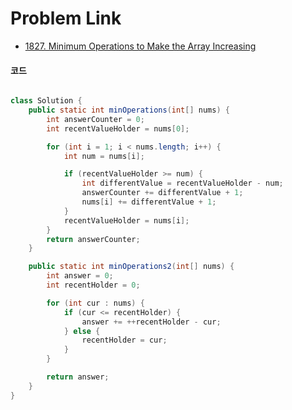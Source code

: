 # Problem Link

- [1827. Minimum Operations to Make the Array Increasing](https://leetcode.com/problems/minimum-operations-to-make-the-array-increasing/)

#### 코드

```java

class Solution {
    public static int minOperations(int[] nums) {
        int answerCounter = 0;
        int recentValueHolder = nums[0];

        for (int i = 1; i < nums.length; i++) {
            int num = nums[i];

            if (recentValueHolder >= num) {
                int differentValue = recentValueHolder - num;
                answerCounter += differentValue + 1;
                nums[i] += differentValue + 1;
            }
            recentValueHolder = nums[i];
        }
        return answerCounter;
    }

    public static int minOperations2(int[] nums) {
        int answer = 0;
        int recentHolder = 0;

        for (int cur : nums) {
            if (cur <= recentHolder) {
                answer += ++recentHolder - cur;
            } else {
                recentHolder = cur;
            }
        }

        return answer;
    }
}

```
